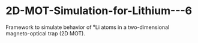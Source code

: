 # 2D-MOT-Simulation-for-Lithium---6
Framework to simulate behavior of ⁶Li atoms in a two-dimensional magneto-optical trap (2D MOT).
